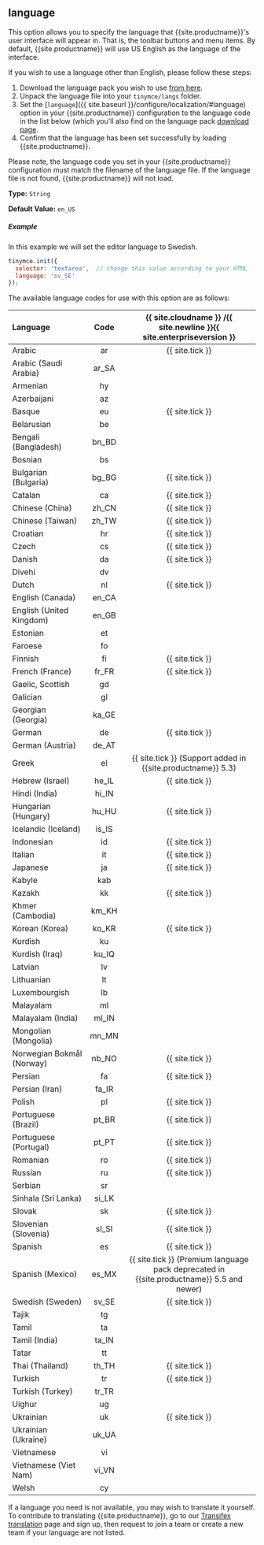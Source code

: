 ## language

This option allows you to specify the language that {{site.productname}}'s user interface will appear in. That is, the toolbar buttons and menu items. By default, {{site.productname}} will use US English as the language of the interface.

If you wish to use a language other than English, please follow these steps:

1. Download the language pack you wish to use [from here]({{site.gettiny}}/language-packages/).
2. Unpack the language file into your `tinymce/langs` folder.
3. Set the [`language`]({{ site.baseurl }}/configure/localization/#language) option in your {{site.productname}} configuration to the language code in the list below (which you'll also find on the language pack [download page]({{site.gettiny}}/language-packages/).
4. Confirm that the language has been set successfully by loading {{site.productname}}.

Please note, the language code you set in your {{site.productname}} configuration must match the filename of the language file. If the language file is not found, {{site.productname}} will not load.

**Type:** `String`

**Default Value:** `en_US`

##### Example

In this example we will set the editor language to Swedish.

```js
tinymce.init({
  selector: 'textarea',  // change this value according to your HTML
  language: 'sv_SE'
});
```

The available language codes for use with this option are as follows:

| Language                      |  Code   | {{ site.cloudname }} /{{ site.newline }}{{ site.enterpriseversion }} |
| :-----------------------------| :-----: | :------------------------------------------------------------------: |
| Arabic                        | ar      | {{ site.tick }}                                                      |
| Arabic (Saudi Arabia)         | ar_SA   |                                                                      |
| Armenian                      | hy      |                                                                      |
| Azerbaijani                   | az      |                                                                      |
| Basque                        | eu      | {{ site.tick }}                                                      |
| Belarusian                    | be      |                                                                      |
| Bengali (Bangladesh)          | bn_BD   |                                                                      |
| Bosnian                       | bs      |                                                                      |
| Bulgarian (Bulgaria)          | bg_BG   | {{ site.tick }}                                                      |
| Catalan                       | ca      | {{ site.tick }}                                                      |
| Chinese (China)               | zh_CN   | {{ site.tick }}                                                      |
| Chinese (Taiwan)              | zh_TW   | {{ site.tick }}                                                      |
| Croatian                      | hr      | {{ site.tick }}                                                      |
| Czech                         | cs      | {{ site.tick }}                                                      |
| Danish                        | da      | {{ site.tick }}                                                      |
| Divehi                        | dv      |                                                                      |
| Dutch                         | nl      | {{ site.tick }}                                                      |
| English (Canada)              | en_CA   |                                                                      |
| English (United Kingdom)      | en_GB   |                                                                      |
| Estonian                      | et      |                                                                      |
| Faroese                       | fo      |                                                                      |
| Finnish                       | fi      | {{ site.tick }}                                                      |
| French (France)               | fr_FR   | {{ site.tick }}                                                      |
| Gaelic, Scottish              | gd      |                                                                      |
| Galician                      | gl      |                                                                      |
| Georgian (Georgia)            | ka_GE   |                                                                      |
| German                        | de      | {{ site.tick }}                                                      |
| German (Austria)              | de_AT   |                                                                      |
| Greek                         | el      | {{ site.tick }} (Support added in {{site.productname}} 5.3)          |
| Hebrew (Israel)               | he_IL   | {{ site.tick }}                                                      |
| Hindi (India)                 | hi_IN   |                                                                      |
| Hungarian (Hungary)           | hu_HU   | {{ site.tick }}                                                      |
| Icelandic (Iceland)           | is_IS   |                                                                      |
| Indonesian                    | id      | {{ site.tick }}                                                      |
| Italian                       | it      | {{ site.tick }}                                                      |
| Japanese                      | ja      | {{ site.tick }}                                                      |
| Kabyle                        | kab     |                                                                      |
| Kazakh                        | kk      | {{ site.tick }}                                                      |
| Khmer (Cambodia)              | km_KH   |                                                                      |
| Korean (Korea)                | ko_KR   | {{ site.tick }}                                                      |
| Kurdish                       | ku      |                                                                      |
| Kurdish (Iraq)                | ku_IQ   |                                                                      |
| Latvian                       | lv      |                                                                      |
| Lithuanian                    | lt      |                                                                      |
| Luxembourgish                 | lb      |                                                                      |
| Malayalam                     | ml      |                                                                      |
| Malayalam (India)             | ml_IN   |                                                                      |
| Mongolian (Mongolia)          | mn_MN   |                                                                      |
| Norwegian Bokmål (Norway)     | nb_NO   | {{ site.tick }}                                                      |
| Persian                       | fa      | {{ site.tick }}                                                      |
| Persian (Iran)                | fa_IR   |                                                                      |
| Polish                        | pl      | {{ site.tick }}                                                      |
| Portuguese (Brazil)           | pt_BR   | {{ site.tick }}                                                      |
| Portuguese (Portugal)         | pt_PT   | {{ site.tick }}                                                      |
| Romanian                      | ro      | {{ site.tick }}                                                      |
| Russian                       | ru      | {{ site.tick }}                                                      |
| Serbian                       | sr      |                                                                      |
| Sinhala (Sri Lanka)           | si_LK   |                                                                      |
| Slovak                        | sk      | {{ site.tick }}                                                      |
| Slovenian (Slovenia)          | sl_SI   | {{ site.tick }}                                                      |
| Spanish                       | es      | {{ site.tick }}                                                      |
| Spanish (Mexico)              | es_MX   | {{ site.tick }} (Premium language pack deprecated in <br>{{site.productname}} 5.5 and newer) |
| Swedish (Sweden)              | sv_SE   | {{ site.tick }}                                                      |
| Tajik                         | tg      |                                                                      |
| Tamil                         | ta      |                                                                      |
| Tamil (India)                 | ta_IN   |                                                                      |
| Tatar                         | tt      |                                                                      |
| Thai (Thailand)               | th_TH   | {{ site.tick }}                                                      |
| Turkish                       | tr      | {{ site.tick }}                                                      |
| Turkish (Turkey)              | tr_TR   |                                                                      |
| Uighur                        | ug      |                                                                      |
| Ukrainian                     | uk      | {{ site.tick }}                                                      |
| Ukrainian (Ukraine)           | uk_UA   |                                                                      |
| Vietnamese                    | vi      |                                                                      |
| Vietnamese (Viet Nam)         | vi_VN   |                                                                      |
| Welsh                         | cy      |                                                                      |

If a language you need is not available, you may wish to translate it yourself. To contribute to translating {{site.productname}}, go to our [Transifex translation](https://www.transifex.com/projects/p/tinymce/) page and sign up, then request to join a team or create a new team if your language are not listed.
